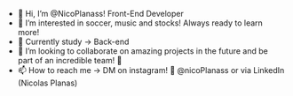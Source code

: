 
- 👋 Hi, I’m @NicoPlanass! Front-End Developer
- 👀 I’m interested in soccer, music and stocks! Always ready to learn more!
- 🌱 Currently study -> Back-end
- 💞️ I’m looking to collaborate on amazing projects in the future and be part of an incredible team! 👏
- 📫 How to reach me -> DM on instagram! 💌 @nicoPlanass or via LinkedIn (Nicolas Planas)
